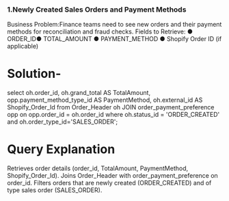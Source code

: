 ### 1.Newly Created Sales Orders and Payment Methods
 Business Problem:​Finance teams need to see new orders and their payment methods for
 reconciliation and fraud checks.
Fields to Retrieve:
●​ ORDER_ID●​ TOTAL_AMOUNT
●​ PAYMENT_METHOD
●​ Shopify Order ID (if applicable)

  # Solution-
  select oh.order_id,
       oh.grand_total AS TotalAmount,
       opp.payment_method_type_id AS PaymentMethod,
       oh.external_id AS Shopify_Order_Id
       from Order_Header oh
      JOIN order_payment_preference opp on opp.order_id = oh.order_id
      where oh.status_id = 'ORDER_CREATED' and oh.order_type_id='SALES_ORDER';

# Query Explanation 
Retrieves order details (order_id, TotalAmount, PaymentMethod, Shopify_Order_Id).
Joins Order_Header with order_payment_preference on order_id.
Filters orders that are newly created (ORDER_CREATED) and of type sales order (SALES_ORDER).

